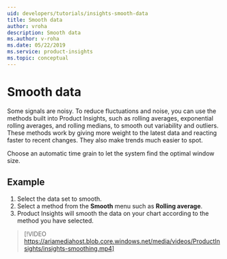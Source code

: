 ```yaml
---
uid: developers/tutorials/insights-smooth-data
title: Smooth data
author: vroha
description: Smooth data
ms.author: v-roha
ms.date: 05/22/2019
ms.service: product-insights
ms.topic: conceptual
---
```

# Smooth data

Some signals are noisy. To reduce fluctuations and noise, you can use the methods built into Product Insights, such as rolling averages, exponential rolling averages, and rolling medians, to smooth out variability and outliers. These methods work by giving more weight to the latest data and reacting faster to recent changes. They also make trends much easier to spot. 

Choose an automatic time grain to let the system find the optimal window size.

## Example

1. Select the data set to smooth.
2. Select a method from the **Smooth** menu such as **Rolling average**.
3. Product Insights will smooth the data on your chart according to the method you have selected.

> [!VIDEO https://ariamediahost.blob.core.windows.net/media/videos/ProductInsights/insights-smoothing.mp4]
